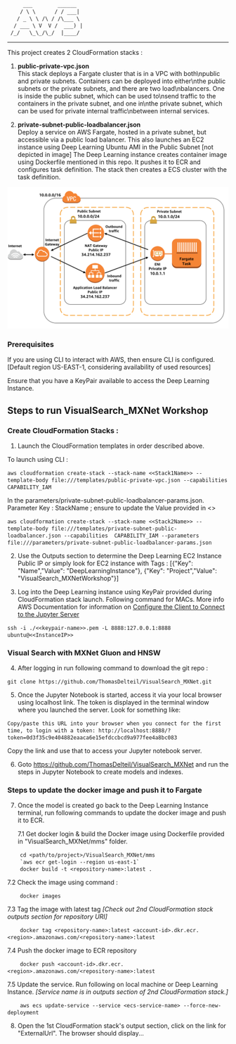          ___        ______    
        / \ \      / / ___|   
       / _ \ \ /\ / /\___ \  
      / ___ \ V  V /  ___) | 
     /_/   \_\_/\_/  |____/   
 ----------------------------------------------------------------- 

This project creates 2 CloudFormation stacks :
1. **public-private-vpc.json**   
This stack deploys a Fargate cluster that is in a VPC with both\npublic and private subnets. Containers can be deployed into either\nthe public subnets or the private subnets, and there are two load\nbalancers. One is inside the public subnet, which can be used to\nsend traffic to the containers in the private subnet, and one in\nthe private subnet, which can be used for private internal traffic\nbetween internal services.


2. **private-subnet-public-loadbalancer.json**   
Deploy a service on AWS Fargate, hosted in a private subnet, but accessible via a public load balancer. 
This also launches an EC2 instance using Deep Learning Ubuntu AMI in the Public Subnet [not depicted in image]
The Deep Learning instance creates container image using Dockerfile mentioned in this repo. It pushes it to ECR and configures task definition.
The stack then creates a ECS cluster with the task definition.

![private subnet public load balancer](images/private-task-public-loadbalancer.png)

### Prerequisites

If you are using CLI to interact with AWS, then ensure CLI is configured. [Default region US-EAST-1, considering availability of used resources]

Ensure that you have a KeyPair available to access the Deep Learning Instance.

## Steps to run VisualSearch_MXNet Workshop

 
 
### Create CloudFormation Stacks :  
1. Launch the CloudFormation templates in order described above.
 
To launch using CLI :  
```
aws cloudformation create-stack --stack-name <<Stack1Name>> --template-body file:///templates/public-private-vpc.json --capabilities  CAPABILITY_IAM 
```

In the parameters/private-subnet-public-loadbalancer-params.json. Parameter Key : StackName ; ensure to update the Value provided in <<Stack1Name>>

```
aws cloudformation create-stack --stack-name <<Stack2Name>> --template-body file:///templates/private-subnet-public-loadbalancer.json --capabilities  CAPABILITY_IAM --parameters file:///parameters/private-subnet-public-loadbalancer-params.json 
```



2. Use the Outputs section to determine the Deep Learning EC2 Instance Public IP or simply look for EC2 instance with Tags : 
[{"Key": "Name","Value": "DeepLearningInstance"}, {"Key": "Project","Value": "VisualSearch_MXNetWorkshop"}]



3. Log into the Deep Learning instance using KeyPair provided during CloudFormation stack launch. 
Following command for MACs. 
More info AWS Documentation for information on [Configure the Client to Connect to the Jupyter Server](https://docs.aws.amazon.com/dlami/latest/devguide/setup-jupyter-configure-client.html) 


```
ssh -i ./<<keypair-name>>.pem -L 8888:127.0.0.1:8888 ubuntu@<<InstanceIP>>
```



### Visual Search with MXNet Gluon and HNSW

4. After logging in run following command to download the git repo :
 
```
git clone https://github.com/ThomasDelteil/VisualSearch_MXNet.git
```



5. Once the Jupyter Notebook is started, access it via your local browser using localhost link. The token is displayed in the terminal window where you launched the server. Look for something like:
```
Copy/paste this URL into your browser when you connect for the first time, to login with a token: http://localhost:8888/?token=0d3f35c9e404882eaaca6e15efdccbcd9a977fee4a8bc083
```

Copy the link and use that to access your Jupyter notebook server.
  


6. Goto https://github.com/ThomasDelteil/VisualSearch_MXNet and run the steps in Jupyter Notebook to create models and indexes.



### Steps to update the docker image and push it to Fargate

7. Once the model is created go back to the Deep Learning Instance terminal, run following commands to update the docker image and push it to ECR.
    

   7.1 Get docker login & build the Docker image using Dockerfile provided in "VisualSearch_MXNet/mms" folder.

```
    cd <path/to/project>/VisualSearch_MXNet/mms
    `aws ecr get-login --region us-east-1`
    docker build -t <repository-name>:latest .
```


  7.2 Check the image using command :

```
    docker images
```


   7.3 Tag the image with latest tag *[Check out 2nd CloudFormation stack outputs section for repository URI]*
```
    docker tag <repository-name>:latest <account-id>.dkr.ecr.<region>.amazonaws.com/<repository-name>:latest
```


   7.4 Push the docker image to ECR repository

```
    docker push <account-id>.dkr.ecr.<region>.amazonaws.com/<repository-name>:latest
```


   7.5 Update the service. Run following on local machine or Deep Learning Instance. *[Service name is in outputs section of 2nd CloudFormation stack.]*
```
    aws ecs update-service --service <ecs-service-name> --force-new-deployment
```



8. Open the 1st CloudFormation stack's output section, click on the link for "ExternalUrl". The browser should display...
